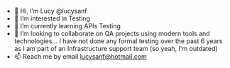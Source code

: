 - 👋 Hi, I’m Lucy @lucysanf
- 👀 I’m interested in Testing
- 🌱 I’m currently learning APIs Testing
- 💞️ I’m looking to collaborate on QA projects using modern tools and technologies... I have not done any formal testing over the past 6 years as I am part of an Infrastructure 
      support team (so yeah, I'm outdated)  
- 📫 Reach me by email  lucysanf@hotmail.com

<!---
lucysanf/lucysanf is a ✨ special ✨ repository because its `README.md` (this file) appears on your GitHub profile.
You can click the Preview link to take a look at your changes.
--->
